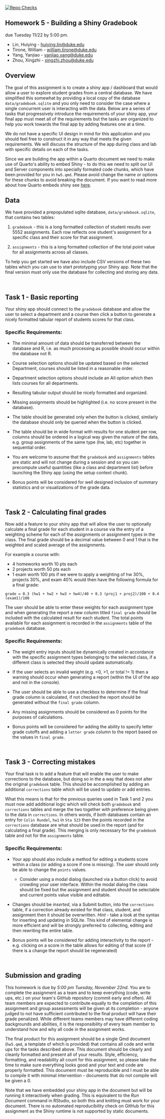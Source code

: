 [![Repo Checks](https://github.com/sta523-fa22/hw05_lab01_team02/workflows/Repo%20Checks/badge.svg)](https://github.com/sta523-fa22/hw05_lab01_team02/actions?query=workflow:%22Repo%20Checks%22)


Homework 5 - Building a Shiny Gradebook
---
due Tuesday 11/22 by 5:00 pm.


* Lin, Huiying - [huiying.lin@duke.edu](mailto:huiying.lin@duke.edu)
* Tirone, William - [william.tirone@duke.edu](mailto:william.tirone@duke.edu)
* Yang, Yanjiao - [yanjiao.yang@duke.edu](mailto:yanjiao.yang@duke.edu)
* Zhou, Xingzhi - [xingzhi.zhou@duke.edu](mailto:xingzhi.zhou@duke.edu)


## Overview

The goal of this assignment is to create a shiny app / dashboard that would allow a user to explore student grades from a central database. We have simplified this somewhat by providing a local copy of the database `data/gradebook.sqlite` and you only need to consider the case where a single concurrent user is interacting with the data. Below are a series of tasks that progressively introduce the requirements of your shiny app, your final app must meet all of the requirements but the tasks are organized to help you work towards the final app by adding features one at a time.

We do not have a specific UI design in mind for this application and you should feel free to construct it in any way that meets the given requirements. We will discuss the structure of the app during class and lab with specific details on each of the tasks.

Since we are building the app within a Quarto document we need to make use of Quarto's ability to embed Shiny - to do this we need to split our UI and Server components into specially formated code chunks, which have been provided for you in `hw5.qmd`. Please avoid change the name or options for these chunks to avoid breaking the document. If you want to read more about how Quarto embeds shiny see [here](https://quarto.org/docs/interactive/shiny/).

## Data

We have provided a prepopulated sqlite database, `data/gradebook.sqlite`, that contains two tables:

1. `gradebook` - this is a long formatted collection of student results over 5552 assignments. Each row reflects one student's assignment for a specific class and their score for that assignment.

2. `assignments` - this is a long formatted collection of the total point value for all assignments across all classes.

To help you get started we have also include CSV versions of these two tables which you can use to start prototyping your Shiny app. Note that the final version must only use the database for collecting and storing any data.


<br/>

## Task 1 - Basic reporting

Your shiny app should connect to the `gradebook` database and allow the user to select a department and a course then click a button to generate a nicely formatted tabular report of students scores for that class.

### Specific Requirements:
* The minimal amount of data should be transferred between the database and R, i.e. as much processing as possible should occur within the database not R.

* Course selection options should be updated based on the selected Department, courses should be listed in a reasonable order.

* Department selection options should include an All option which then lists courses for all departments.

* Resulting tabular output should be nicely formatted and organized.

* Missing assignments should be highlighted (i.e. no score present in the database).

* The table should be generated only when the button is clicked, similarly the database should only be queried when the button is clicked.

* The table should be in wide format with results for one student per row, columns should be ordered in a logical way given the nature of the data, e.g. group assignments of the same type (hw, lab, etc) together in sequential order.

* You are welcome to assume that the `gradebook` and `assignments` tables are static and will not change during a session and so you can precompute useful quantities (like a class and department list) before launching the Shiny app (using the setup context chunk).

* Bonus points will be considered for well designed inclusion of summary statistics and or visualizations of the grade data.

<br/>

## Task 2 - Calculating final grades

Now add a feature to your shiny app that will allow the user to optionally calculate a final grade for each student in a course via the entry of a weighting scheme for each of the assignments or assignment types in the class. The final grade should be a decimal value between 0 and 1 that is the weighted and scaled average of the assignments. 

For example a course with:
* 4 homeworks worth 10 pts each 
* 2 projects worth 50 pts each 
* 1 exam worth 100 pts 
if we were to apply a weighting of hw 30%, projects 30%, and exam 40% would then have the following formula for a final grade:
```
grade = 0.3 (hw1 + hw2 + hw3 + hw4)/40 + 0.3 (proj1 + proj2)/100 + 0.4 (exam1)/100
```

The user should be able to enter these weights for each assignment type and when generating the report a new column titled `final grade` should be included with the calculated result for each student. The total points available for each assignment is recorded in the `assignments` table of the `gradebook` database.


### Specific Requirements:

* The weight entry inputs should be dynamically created in accordance with the specific assignment types belonging to the selected class, if a different class is selected they should update automatically.

* If the user selects an invalid weight (e.g. <0, >1, or total != 1) then a warning should occur when  generating a report (within the UI of the app and not in the console).

* The user should be able to use a checkbox to determine if the final grade column is calculated, if not checked the report should be generated without the `final grade` column.

* Any missing assignments should be considered as 0 points for the purposes of calculations.

* Bonus points will be considered for adding the ability to specify letter grade cutoffs and adding a `letter grade` column to the report based on the values in `final grade`.

<br/>

## Task 3 - Correcting mistakes

Your final task is to add a feature that will enable the user to make corrections to the database, but doing so in the a way that does not alter the original `gradebook` table. This should be accomplished by adding an additional `corrections` table which will be used to update or add entries. 

What this means is that for the previous queries used in Task 1 and 2 you must now add additional logic which will check both `gradebook` and `corrections` tables and merge the two together with preference being given to the data in `corrections`. In others words, if both databases contain an entry for `Colin Rundel`, `hw1` in `Sta 523` then the points recorded in the `corrections` database are what should be used in the report (and for calculating a final grade). This merging is only necessary for the `gradebook` table and not for the `assignments` table. 

### Specific Requirements:

* Your app should also include a method for editing a students score within a class (or adding a score if one is missing). The user should only be able to change the `points` values.

  * Consider using a modal dialog (launched via a button click) to avoid crowding your user interface. Within the modal dialog the class should be fixed but the assignment and student should be selectable and current points value visible and editable.

* Changes should be *inserted*, via a Submit button, into the `corrections` table, if a correction already existed for that class, student, and assignment then it should be overwritten. *Hint* - take a look at the syntax for inserting and updating in SQLite. This kind of elemental change is more efficient and will be strongly preferred to collecting, editing and then rewriting the entire table.

* Bonus points will be considered for adding interactivity to the report - e.g. clicking on a score in the table allows for editing of that score (if there is a change the report should be regenerated)

<br/>

## Submission and grading

This homework is due by *5:00 pm Tuesday, November 22nd*. You are to complete the assignment as a team and to keep everything (code, write ups, etc.) on your team's GitHub repository (commit early and often). All team members are expected to contribute equally to the completion of this assignment and group assessments will be given at its completion - anyone judged to not have sufficient contributed to the final product will have their grade penalized. While different teams members may have different coding backgrounds and abilities, it is the responsibility of every team member to understand how and why all code in the assignment works.

The final product for this assignment should be a single Qmd document (`hw5.qmd`, a template of which is provided) that contains all code and write ups for the tasks described above. This document should be clearly and cleanly formatted and present all of your results. Style, efficiency, formatting, and readability all count for this assignment, so please take the time to make sure everything looks good and your text and code are properly formatted. This document must be reproducible and I must be able to compile it with minimal intervention - documents that do not compile will be given a 0.

Note that we have embedded your shiny app in the document but will be running it interactively when grading. This is equivalent to the *Run Document* command in RStudio, so both this and knitting must work for your document. There is no automated reproducibility check on GitHub for this assignment as the Shiny runtime is not supported by static documents.

<br/>
